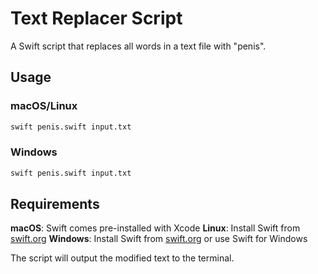 # Text Replacer Script

A Swift script that replaces all words in a text file with "penis".

## Usage

### macOS/Linux
```bash
swift penis.swift input.txt
```

### Windows
```cmd
swift penis.swift input.txt
```

## Requirements

**macOS**: Swift comes pre-installed with Xcode
**Linux**: Install Swift from [swift.org](https://swift.org/download/)
**Windows**: Install Swift from [swift.org](https://swift.org/download/) or use Swift for Windows

The script will output the modified text to the terminal.